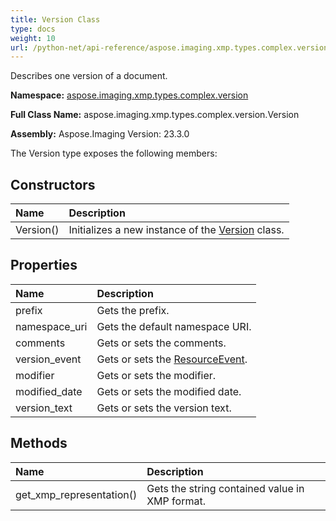 ```yaml
---
title: Version Class
type: docs
weight: 10
url: /python-net/api-reference/aspose.imaging.xmp.types.complex.version/version/
---
```


Describes one version of a document.

**Namespace:** [aspose.imaging.xmp.types.complex.version](/imaging/python-net/api-reference/aspose.imaging.xmp.types.complex.version/)

**Full Class Name:** aspose.imaging.xmp.types.complex.version.Version

**Assembly:**  Aspose.Imaging Version: 23.3.0

The Version type exposes the following members:
## **Constructors**
|**Name**|**Description**|
| :- | :- |
|Version()|Initializes a new instance of the [Version](/imaging/python-net/api-reference/aspose.imaging.xmp.types.complex.version/version/) class.|
## **Properties**
|**Name**|**Description**|
| :- | :- |
|prefix|Gets the prefix.|
|namespace_uri|Gets the default namespace URI.|
|comments|Gets or sets the comments.|
|version_event|Gets or sets the [ResourceEvent](/imaging/python-net/api-reference/aspose.imaging.xmp.types.complex.resourceevent/resourceevent/).|
|modifier|Gets or sets the modifier.|
|modified_date|Gets or sets the modified date.|
|version_text|Gets or sets the version text.|
## **Methods**
|**Name**|**Description**|
| :- | :- |
|get_xmp_representation()|Gets the string contained value in XMP format.|

